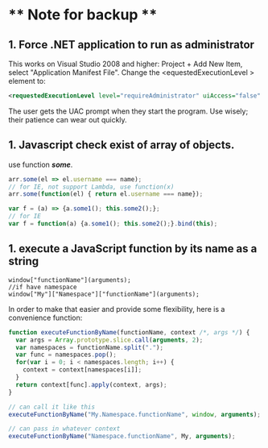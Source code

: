 # ** Note for backup **

## 1. Force .NET application to run as administrator

This works on Visual Studio 2008 and higher: Project + Add New Item, select "Application Manifest File". Change the &lt;equestedExecutionLevel &gt; element to:

```XML
<requestedExecutionLevel level="requireAdministrator" uiAccess="false" />
```

The user gets the UAC prompt when they start the program. Use wisely; their patience can wear out quickly.

## 1. Javascript check exist of array of objects.

use function <strong><em>some</em></strong>.

``` Javascript
arr.some(el => el.username === name);
// for IE, not support Lambda, use function(x)
arr.some(function(el) { return el.username === name});

var f = (a) => {a.some1(); this.some2();}; 
// for IE
var f = function(a) {a.some1(); this.some2();}.bind(this);
```

## 1. execute a JavaScript function by its name as a string

``` Javacript
window["functionName"](arguments);
//if have namespace
window["My"]["Namespace"]["functionName"](arguments);
```

In order to make that easier and provide some flexibility, here is a convenience function:

``` Javascript
function executeFunctionByName(functionName, context /*, args */) {
  var args = Array.prototype.slice.call(arguments, 2);
  var namespaces = functionName.split(".");
  var func = namespaces.pop();
  for(var i = 0; i < namespaces.length; i++) {
    context = context[namespaces[i]];
  }
  return context[func].apply(context, args);
}

// can call it like this
executeFunctionByName("My.Namespace.functionName", window, arguments);

// can pass in whatever context
executeFunctionByName("Namespace.functionName", My, arguments);
```

